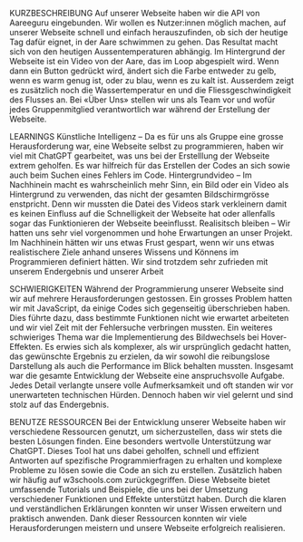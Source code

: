KURZBESCHREIBUNG
Auf unserer Webseite haben wir die API von Aareeguru eingebunden. Wir wollen es Nutzer:innen möglich machen, auf unserer Webseite schnell und einfach herauszufinden, ob sich der heutige Tag dafür eignet, in der Aare schwimmen zu gehen. Das Resultat macht sich von den heutigen Aussentemperaturen abhängig.
Im Hintergrund der Webseite ist ein Video von der Aare, das im Loop abgespielt wird. Wenn dann ein Button gedrückt wird, ändert sich die Farbe entweder zu gelb, wenn es warm genug ist, oder zu blau, wenn es zu kalt ist. Ausserdem zeigt es zusätzlich noch die Wassertemperatur	en und die Fliessgeschwindigkeit des Flusses an.
Bei «Über Uns» stellen wir uns als Team vor und wofür jedes Gruppenmitglied verantwortlich war während der Erstellung der Webseite.

LEARNINGS
Künstliche Intelligenz – Da es für uns als Gruppe eine grosse Herausforderung war, eine Webseite selbst zu programmieren, haben wir viel mit ChatGPT gearbeitet, was uns bei der Erstelllung der Webseite extrem geholfen. Es war hilfreich für das Erstellen der Codes an sich sowie auch beim Suchen eines Fehlers im Code.
Hintergrundvideo  – Im Nachhinein macht es wahrscheinlich mehr Sinn, ein Bild oder ein Video als Hintergrund zu verwenden, das nicht der gesamten Bildschirmgrösse enstpricht. Denn wir mussten die Datei des Videos stark verkleinern damit es keinen Einfluss auf die Schnelligkeit der Webseite hat oder allenfalls sogar das Funktionieren der Webseite beeinflusst. 
Realisitsch bleiben – Wir hatten uns sehr viel vorgenommen und hohe Erwartungen an unser Projekt. Im Nachhinein hätten wir uns etwas Frust gespart, wenn wir uns etwas realistischere Ziele anhand unseres Wissens und Könnens im Programmieren definiert hätten. Wir sind trotzdem sehr zufrieden mit unserem Endergebnis und unserer Arbeit
    
SCHWIERIGKEITEN
Während der Programmierung unserer Webseite sind wir auf mehrere Herausforderungen gestossen. Ein grosses Problem hatten wir mit JavaScript, da einige Codes sich gegenseitig überschrieben haben. Dies führte dazu, dass bestimmte Funktionen nicht wie erwartet arbeiteten und wir viel Zeit mit der Fehlersuche verbringen mussten.
Ein weiteres schwieriges Thema war die Implementierung des Bildwechsels bei Hover-Effekten. Es erwies sich als komplexer, als wir ursprünglich gedacht hatten, das gewünschte Ergebnis zu erzielen, da wir sowohl die reibungslose Darstellung als auch die Performance im Blick behalten mussten.
Insgesamt war die gesamte Entwicklung der Webseite eine anspruchsvolle Aufgabe. Jedes Detail verlangte unsere volle Aufmerksamkeit und oft standen wir vor unerwarteten technischen Hürden. Dennoch haben wir viel gelernt und sind stolz auf das Endergebnis.

BENUTZE RESSOURCEN
Bei der Entwicklung unserer Webseite haben wir verschiedene Ressourcen genutzt, um sicherzustellen, dass wir stets die besten Lösungen finden. Eine besonders wertvolle Unterstützung war ChatGPT. Dieses Tool hat uns dabei geholfen, schnell und effizient Antworten auf spezifische Programmierfragen zu erhalten und komplexe Probleme zu lösen sowie die Code an sich zu erstellen.
Zusätzlich haben wir häufig auf w3schools.com zurückgegriffen. Diese Webseite bietet umfassende Tutorials und Beispiele, die uns bei der Umsetzung verschiedener Funktionen und Effekte unterstützt haben. Durch die klaren und verständlichen Erklärungen konnten wir unser Wissen erweitern und praktisch anwenden.
Dank dieser Ressourcen konnten wir viele Herausforderungen meistern und unsere Webseite erfolgreich realisieren.
